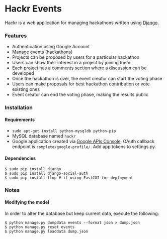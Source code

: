 # Hackr Events

Hackr is a web application for managing hackathons written using [Django][1].

### Features

* Authentication using Google Account
* Manage events (hackathons)
* Projects can be proposed by users for a particular hackathon
* Users can show their interest in a project by joining them
* Each project has a comments section where a discussion can be developed
* Once the hackathon is over, the event creator can start the voting phase
* Users can make proposals for best hackathon contribution or vote existing ones
* Event creator can end the voting phase, making the results public

### Installation

#### Requirements

* `sudo apt-get install python-mysqldb python-pip`
* MySQL database named `hackr`
* Google application created via [Google APIs Console][2]. OAuth callback endpoint is `complete/google-profile/`. Add app tokens to settings.py.

#### Dependencies

    $ sudo pip install django 
    $ sudo pip install django-social-auth
    $ sudo pip install flup # if using FastCGI for deployment

### Notes

#### Modifying the model

In order to alter the database but keep current data, execute the following:

    $ python manage.py dumpdata events --format json > dump.json 
    $ python manage.py reset events 
    $ python manage.py loaddata dump.json
    
[1]: https://www.djangoproject.com/
[2]: https://code.google.com/apis/console/
